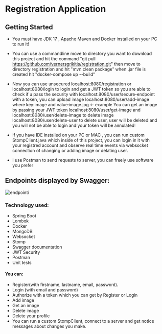 # Registration Application

## Getting Started

- You must have JDK 17 , Apache Maven and Docker installed on your PC to run it!

- You can use a commandline move to directory you want to download this project and hit the command 
"git pull https://github.com/vernersgrikitis/registration.git"
then move to directory registration and
hit "mvn clean package"
when .jar file is created
hit "docker-compose up --build"

- Now you can use unsecured localhost:8080/registration or localhost:8080/login to login
and get a JWT token so you are able to check if u pass the security with
localhost:8080/user/secure-endpoint
with a token, you can upload image localhost:8080/user/add-image where key:image and value:image.jpg <- example
You can get an image by passing your JWT token localhost:8080/user/get-image and
localhost:8080/user/delete-image to delete image
localhost:8080/user/delete-user to delete user, user will be deleted and you will not be able to login and your token will be annulated!

- If you have IDE installed on your PC or MAC , you can run custom StompClient.java which inside of this project, you can login in it with your registred account and observe real time events via websocket connection of changing or adding image or delating user.

- I use Postman to send requests to server, you can freely use software you prefer

## Endpoints displayed by Swagger: 

![endpointi](https://github.com/vernersgrikitis/registration/assets/127933614/4f082de1-120d-4631-8f4f-638cc185b2d3)


### Technology used: 

- Spring Boot
- Lombok
- Docker
- MongoDB
- Websocket
- Stomp
- Swagger documentation
- JWT Security
- Postman
- Unit tests

#### You can:

- Register(with firstname, lastname, email, password).
- Login (with email and password)
- Authorize with a token which you can get by Register or Login
- Add image 
- Get an image
- Delete image
- Delete your profile
- You can run a custom StompClient, connect to a server and get notice messages about changes you make. 
 


